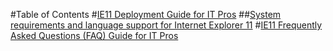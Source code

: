 #Table of Contents
#[IE11 Deployment Guide for IT Pros](ie11-deploy-guide/ie11-deployment-guide-for-it-pros.md)
##[System requirements and language support for Internet Explorer 11](ie11-deploy-guide/system-requirements-and-language-support-for-ie11.md)
#[IE11 Frequently Asked Questions (FAQ) Guide for IT Pros](ie11-faq/faq-for-it-pros-ie11.md)
